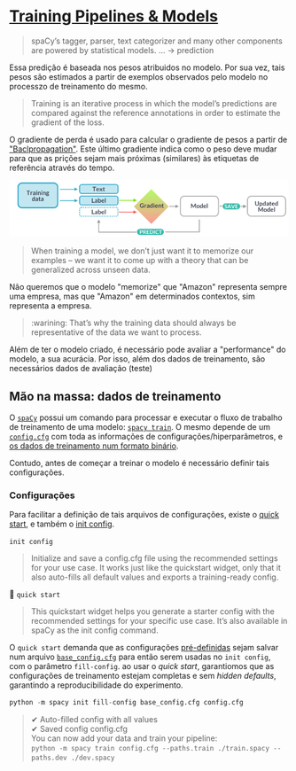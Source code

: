 # [Training Pipelines & Models](https://spacy.io/usage/training)

>spaCy’s tagger, parser, text categorizer and many other components are powered by statistical models. ... -> prediction

Essa predição é baseada nos pesos atribuidos no modelo. Por sua vez, tais pesos são estimados a partir de exemplos observados pelo modelo no processzo de treinamento do mesmo.

> Training is an iterative process in which the model’s predictions are compared against the reference annotations in order to estimate the gradient of the loss.

O gradiente de perda é usado para calcular o gradiente de pesos a partir de ["Baclpropagation"](https://thinc.ai/docs/backprop101). Este último gradiente indica como o peso deve mudar para que as prições sejam mais próximas (similares) às etiquetas de referência através do tempo.

![img_1.png](img/img_1.png)

> When training a model, we don’t just want it to memorize our examples – we want it to come up with a theory that can be generalized across unseen data. 

Não queremos que o modelo "memorize" que "Amazon" representa sempre uma empresa, mas que "Amazon" em determinados contextos, sim representa a empresa.

> :warining: That’s why the training data should always be representative of the data we want to process.

Além de ter o modelo criado, é necessário pode avaliar a "performance" do modelo, a sua acurácia. Por isso, além dos dados de treinamento, são necessários dados de avaliação (teste)

## Mão na massa: dados de treinamento

O [`spaCy`](https://spacy.io/) possui um comando para processar e executar o fluxo de trabalho de treinamento de uma modelo: [`spacy train`](https://spacy.io/api/cli#train). O mesmo depende de um [`config.cfg`](https://spacy.io/usage/training#config) com toda as informações de configurações/hiperparâmetros, e [os dados de treinamento num formato binário](https://spacy.io/api/data-formats#training).

Contudo, antes de começar a treinar o modelo é necessário definir tais configurações.

### Configurações

Para facilitar a definição de tais arquivos de configurações, existe o [quick start](https://spacy.io/usage/training#quickstart), e também o [init config](https://spacy.io/api/cli#init-config).

`init config`
> Initialize and save a config.cfg file using the recommended settings for your use case. It works just like the quickstart widget, only that it also auto-fills all default values and exports a training-ready config.

:1st_place_medal: `quick start`
> This quickstart widget helps you generate a starter config with the recommended settings for your specific use case. It’s also available in spaCy as the init config command.

O `quick start` demanda que as configurações [pré-definidas](https://spacy.io/usage/training#quickstart) sejam salvar num arquivo [`base_config.cfg`](./base_config.cfg) para então serem usadas no `init config`, com o parâmetro `fill-config`. ao usar o *quick start*, garantiomos que as configurações de treinamento estejam completas e sem *hidden defaults*, garantindo a reproducibilidade do experimento.

```python
python -m spacy init fill-config base_config.cfg config.cfg
```
>✔ Auto-filled config with all values  
✔ Saved config config.cfg  
You can now add your data and train your pipeline:  
`python -m spacy train config.cfg --paths.train ./train.spacy --paths.dev ./dev.spacy`

